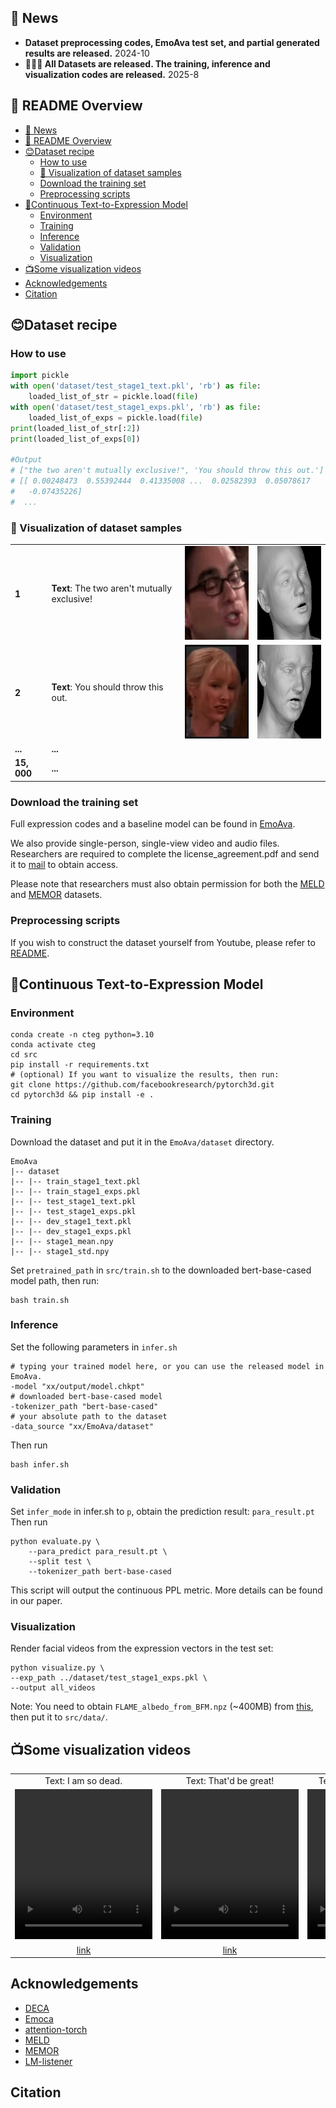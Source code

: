 

## 📰 News
- **Dataset preprocessing codes, EmoAva test set, and partial generated results are released.** 2024-10 
- **🎉🎉🎉 All Datasets are released. The training, inference and visualization codes are released.** 2025-8





## 📂 README Overview


- [📰 News](#-news)
- [📂 README Overview](#-readme-overview)
- [😊Dataset recipe](#dataset-recipe)
  - [How to use](#how-to-use)
  - [👀 Visualization of dataset samples](#-visualization-of-dataset-samples)
  - [Download the training set](#download-the-training-set)
  - [Preprocessing scripts](#preprocessing-scripts)
- [🧐Continuous Text-to-Expression Model](#continuous-text-to-expression-model)
  - [Environment](#environment)
  - [Training](#training)
  - [Inference](#inference)
  - [Validation](#validation)
  - [Visualization](#visualization)
- [📺Some visualization videos](#some-visualization-videos)
- [Acknowledgements](#acknowledgements)
- [Citation](#citation)




## 😊Dataset recipe

### How to use
```python
import pickle
with open('dataset/test_stage1_text.pkl', 'rb') as file:
    loaded_list_of_str = pickle.load(file)
with open('dataset/test_stage1_exps.pkl', 'rb') as file:
    loaded_list_of_exps = pickle.load(file)
print(loaded_list_of_str[:2])
print(loaded_list_of_exps[0])

#Output
# ["the two aren't mutually exclusive!", 'You should throw this out.']
# [[ 0.00248473  0.55392444  0.41335008 ...  0.02582393  0.05078617
#   -0.07435226]
#  ...
```

### 👀 Visualization of dataset samples


<table>
    <tr>
        <td><strong>1</strong></td>
        <td colspan="2"><strong>Text</strong>: The two aren't mutually exclusive!</td>
        <td><img src="https://github.com/WalkerMitty/EmoAva/blob/main/resource/S03E07_rgb2.gif" width="150" height="150" alt="video"></td>
        <td><img src="https://github.com/WalkerMitty/EmoAva/blob/main/resource/S03E07_geometry2.gif" width="150" height="150" alt="video"></td>
    </tr>
    <tr>
        <td><strong>2</strong></td>
        <td colspan="2"><strong>Text</strong>: You should throw this out.</td>
        <td><img src="https://github.com/WalkerMitty/EmoAva/blob/main/resource/dia170_rgb2.gif" width="150" height="150" alt="video"></td>
        <td><img src="https://github.com/WalkerMitty/EmoAva/blob/main/resource/dia170_geometry2.gif" width="150" height="150" alt="video"></td>
    </tr>
    <tr>
         <td><strong>... </strong></td>
        <td colspan="5"><strong>... </strong></td>
    </tr>
        <tr>
         <td><strong>15, 000</strong></td>
        <td colspan="5"><strong>... </strong></td>
    </tr>
</table>


### Download the training set

Full expression codes and a baseline model can be found in [EmoAva](https://drive.google.com/drive/folders/1YqNRyk4QliBTpaz8hQl_4_HgQgB6zssK).

We also provide single-person, single-view video and audio files. Researchers are required to complete the license_agreement.pdf and send it to [mail](182haidong@gmail.com) to obtain access.

Please note that researchers must also obtain permission for both the [MELD](https://github.com/declare-lab/MELD) and [MEMOR](https://dl.acm.org/doi/10.1145/3394171.3413909) datasets.

### Preprocessing scripts
If you wish to construct the dataset yourself from Youtube, please refer to [README](./dataset/README.md).


## 🧐Continuous Text-to-Expression Model

### Environment
```shell
conda create -n cteg python=3.10
conda activate cteg
cd src
pip install -r requirements.txt
# (optional) If you want to visualize the results, then run:
git clone https://github.com/facebookresearch/pytorch3d.git
cd pytorch3d && pip install -e .
```

### Training

Download the dataset and put it in the `EmoAva/dataset` directory.


```
EmoAva
|-- dataset
|-- |-- train_stage1_text.pkl
|-- |-- train_stage1_exps.pkl
|-- |-- test_stage1_text.pkl
|-- |-- test_stage1_exps.pkl
|-- |-- dev_stage1_text.pkl
|-- |-- dev_stage1_exps.pkl
|-- |-- stage1_mean.npy
|-- |-- stage1_std.npy
```
Set `pretrained_path` in `src/train.sh` to the downloaded bert-base-cased model path, then run:
```shell
bash train.sh
```

### Inference

Set the following parameters in `infer.sh`
```shell
# typing your trained model here, or you can use the released model in EmoAva.
-model "xx/output/model.chkpt"
# downloaded bert-base-cased model
-tokenizer_path "bert-base-cased"
# your absolute path to the dataset
-data_source "xx/EmoAva/dataset"
```
Then run
```shell
bash infer.sh
```

### Validation

Set `infer_mode` in infer.sh to `p`, obtain the prediction result: `para_result.pt`
Then run

```shell
python evaluate.py \
	--para_predict para_result.pt \
	--split test \
	--tokenizer_path bert-base-cased
```
This script will output the continuous PPL metric. More details can be found in our paper.

### Visualization

Render facial videos from the expression vectors in the test set:

```shell
python visualize.py \
--exp_path ../dataset/test_stage1_exps.pkl \
--output all_videos
```
Note: You need to obtain `FLAME_albedo_from_BFM.npz` (~400MB) from [this](https://github.com/TimoBolkart/BFM_to_FLAME), then put it to `src/data/`.







## 📺Some visualization videos
<div style="text-align: center;">
  <table style="margin: 0 auto; border-collapse: collapse;">
    <tr>
      <td>Text: I am so dead.</td>
      <td>Text: That'd be great!</td>
      <td>Text: What a beautiful story.</td>
      <td>Text: What the hell?</td>
    </tr>
    <tr>
      <td>
        <video src="https://github.com/user-attachments/assets/d625c273-5c3e-4b8b-8670-52bc08932988" style="width:220px; height:240px;"></video>
      </td>
      <td>
        <video src="https://github.com/user-attachments/assets/2c7260c1-86dd-4087-8452-6208ab1ad7cc" style="width:220px; height:240px;"></video>
      </td>
      <td>
        <video src="https://github.com/user-attachments/assets/5166c81b-9945-47cd-aecb-f46068dd79df" style="width:220px; height:240px;"></video>
      </td>
      <td>
        <video src="https://github.com/user-attachments/assets/226c4d88-ca1c-4bb1-9bfe-9c03c71dd370" style="width:220px; height:240px;"></video>
      </td>
    </tr>
    <tr>
      <td><a href="https://github.com/user-attachments/assets/d625c273-5c3e-4b8b-8670-52bc08932988" target="_blank">link</a></td>
      <td><a href="https://github.com/user-attachments/assets/2c7260c1-86dd-4087-8452-6208ab1ad7cc" target="_blank">link</a></td>
      <td><a href="https://github.com/user-attachments/assets/5166c81b-9945-47cd-aecb-f46068dd79df" target="_blank">link</a></td>
      <td><a href="https://github.com/user-attachments/assets/226c4d88-ca1c-4bb1-9bfe-9c03c71dd370" target="_blank">link</a></td>
    </tr>
  </table>
</div>



## Acknowledgements

- [DECA](https://github.com/yfeng95/DECA)
- [Emoca](https://github.com/radekd91/emoca)
- [attention-torch](https://github.com/jadore801120/attention-is-all-you-need-pytorch)
- [MELD](https://github.com/declare-lab/MELD)
- [MEMOR](https://dl.acm.org/doi/10.1145/3394171.3413909)
- [LM-listener](https://github.com/sanjayss34/lm-listener)


## Citation

